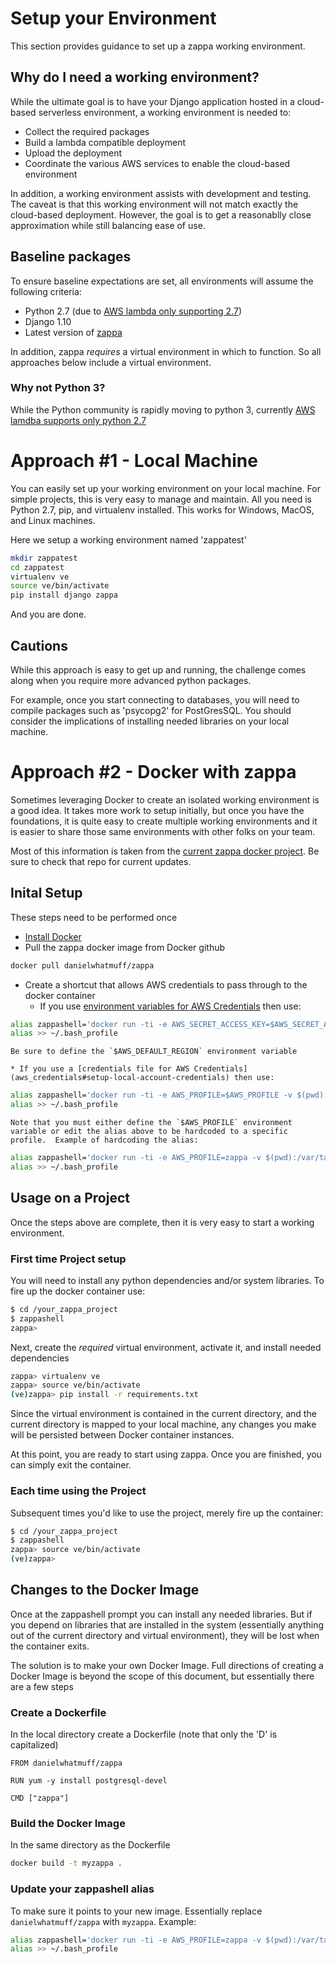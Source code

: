 # Setup your Environment

This section provides guidance to set up a zappa working environment.

## Why do I need a working environment?

While the ultimate goal is to have your Django application hosted in a cloud-based serverless environment, a working environment is needed to:

* Collect the required packages
* Build a lambda compatible deployment
* Upload the deployment 
* Coordinate the various AWS services to enable the cloud-based environment

In addition, a working environment assists with development and testing.  The caveat is that this working environment will not match exactly the cloud-based deployment. However, the goal is to get a reasonablly close approximation while still balancing ease of use.

## Baseline packages

To ensure baseline expectations are set, all environments will assume the following criteria:

* Python 2.7 (due to [AWS lambda only supporting 2.7](http://docs.aws.amazon.com/lambda/latest/dg/current-supported-versions.html)) 
* Django 1.10
* Latest version of [zappa](https://pypi.python.org/pypi/zappa)

In addition, zappa *requires* a virtual environment in which to function.  So all approaches below include a virtual environment.  

### Why not Python 3?

While the Python community is rapidly moving to python 3, currently [AWS lamdba supports only python 2.7](http://docs.aws.amazon.com/lambda/latest/dg/current-supported-versions.html)

# Approach #1 - Local Machine

You can easily set up your working environment on your local machine. For simple projects, this is very easy to manage and maintain.  All you need is Python 2.7, pip, and virtualenv installed.  This works for Windows, MacOS, and Linux machines.  

Here we setup a working environment named 'zappatest'

```sh
mkdir zappatest
cd zappatest
virtualenv ve
source ve/bin/activate
pip install django zappa
```
And you are done.  

## Cautions

While this approach is easy to get up and running, the challenge comes along when you require more advanced python packages.  

For example, once you start connecting to databases, you will need to compile packages such as 'psycopg2' for PostGresSQL.  You should consider the implications of installing needed libraries on your local machine.

# Approach #2 - Docker with zappa

Sometimes leveraging Docker to create an isolated working environment is a good idea.  It takes more work to setup initially, but once you have the foundations, it is quite easy to create multiple working environments and it is easier to share those same environments with other folks on your team.  

Most of this information is taken from the [current zappa docker project](https://github.com/danielwhatmuff/zappa).  Be sure to check that repo for current updates.

## Inital Setup 

These steps need to be performed once

* [Install Docker](https://docs.docker.com/engine/installation/)
* Pull the zappa docker image from Docker github
```sh
docker pull danielwhatmuff/zappa
```
* Create a shortcut that allows AWS credentials to pass through to the docker container
    * If you use [environment variables for AWS Credentials](aws_credentials#setup-local-account-credentials) then use:
```sh
alias zappashell='docker run -ti -e AWS_SECRET_ACCESS_KEY=$AWS_SECRET_ACCESS_KEY -e AWS_ACCESS_KEY_ID=$AWS_ACCESS_KEY_ID -e AWS_DEFAULT_REGION=$AWS_DEFAULT_REGION -v $(pwd):/var/task  --rm danielwhatmuff/zappa bash'
alias >> ~/.bash_profile
```
    Be sure to define the `$AWS_DEFAULT_REGION` environment variable

    * If you use a [credentials file for AWS Credentials](aws_credentials#setup-local-account-credentials) then use:
```sh
alias zappashell='docker run -ti -e AWS_PROFILE=$AWS_PROFILE -v $(pwd):/var/task -v ~/.aws/:/root/.aws  --rm danielwhatmuff/zappa bash'
alias >> ~/.bash_profile
```
    Note that you must either define the `$AWS_PROFILE` environment variable or edit the alias above to be hardcoded to a specific profile.  Example of hardcoding the alias:
```sh
alias zappashell='docker run -ti -e AWS_PROFILE=zappa -v $(pwd):/var/task -v ~/.aws/:/root/.aws  --rm danielwhatmuff/zappa bash'
alias >> ~/.bash_profile
```

## Usage on a Project

Once the steps above are complete, then it is very easy to start a working environment.

### First time Project setup

You will need to install any python dependencies and/or system libraries.  To fire up the docker container use:

```sh
$ cd /your_zappa_project
$ zappashell
zappa>
```

Next, create the *required* virtual environment, activate it, and install needed dependencies

```sh
zappa> virtualenv ve
zappa> source ve/bin/activate 
(ve)zappa> pip install -r requirements.txt
```

Since the virtual environment is contained in the current directory, and the current directory is mapped to your local machine, any changes you make will be persisted between Docker container instances.  

At this point, you are ready to start using zappa.  Once you are finished, you can simply exit the container.

### Each time using the Project

Subsequent times you'd like to use the project, merely fire up the container:
```sh
$ cd /your_zappa_project
$ zappashell
zappa> source ve/bin/activate
(ve)zappa> 
```

## Changes to the Docker Image

Once at the zappashell prompt you can install any needed libraries.  But if you depend on libraries that are installed in the system (essentially anything out of the current directory and virtual environment), they will be lost when the container exits.

The solution is to make your own Docker Image.  Full directions of creating a Docker Image is beyond the scope of this document, but essentially there are a few steps

### Create a Dockerfile

In the local directory create a Dockerfile (note that only the 'D' is capitalized)

```Docker
FROM danielwhatmuff/zappa

RUN yum -y install postgresql-devel

CMD ["zappa"]
```

### Build the Docker Image

In the same directory as the Dockerfile

```sh
docker build -t myzappa .
```

### Update your zappashell alias

To make sure it points to your new image.  Essentially replace `danielwhatmuff/zappa` with `myzappa`.  Example:
```sh
alias zappashell='docker run -ti -e AWS_PROFILE=zappa -v $(pwd):/var/task -v ~/.aws/:/root/.aws  --rm myzappa bash'
alias >> ~/.bash_profile
```


